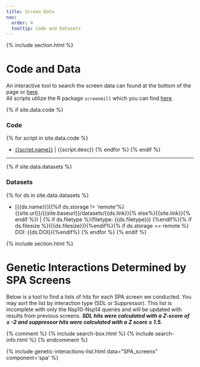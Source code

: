 ```yaml
---
title: Screen Data
nav:
  order: 4
  tooltip: Code and Datasets
---
```

{% include section.html %}
# <i class="fas fa-microscope"></i> Code and Data
An interactive tool to search the screen data can found at the bottom of the page or [here](#-genetic-interactions-determined-by-spa-screens).
<br> All scripts utilize the R package `screenmill` which you can find [here](https://https://github.com/EricEdwardBryant/screenmill).


{% if site.data.code %}

### Code
{% for script in site.data.code %}
* [{{script.name}}]({{site.url}}/{{site.baseurl}}/code/{{script.name}})
  \| {{script.desc}}
{% endfor %}
{% endif %}

*****************

{% if site.data.datasets %}
### Datasets
{% for ds in site.data.datasets %}
* [{{ds.name}}]({%if ds.storage !=
  'remote'%}{{site.url}}/{{site.baseurl}}/datasets/{{ds.link}}{%
  else%}{{site.link}}{% endif %}) \| {% if ds.filetype %}(filetype:
  {{ds.filetype}}) {%endif%}{% if ds.filesize %}({{ds.filesize}}){%endif%}{%
  if ds.storage == remote %} DOI: {{ds.DOI}}{%endif%}
{% endfor %}
{% endif %}

{% include section.html %}
# <i class="fas fa-table"></i> Genetic Interactions Determined by SPA Screens

Below is a tool to find a lists of hits for each SPA screen we conducted. You may sort the list by interaction type (SDL or Suppressor).  This list is incomplete with only the Nsp10-Nsp14 queries and will be updated with results from previous screens. **_SDL hits were calculated with a Z-score of ≤ -2 and suppressor hits were calculated with a Z score ≥ 1.5._**

{% comment %}
{% include search-box.html %}
{% include search-info.html %}
{% endcomment %}

{% include genetic-interactions-list.html data="SPA_screens" component='spa' %}
